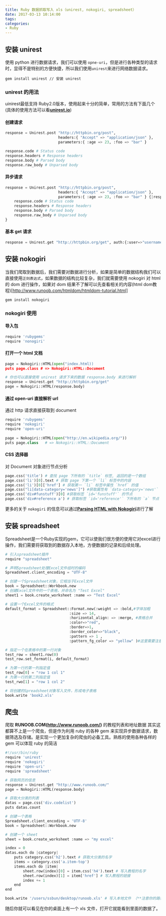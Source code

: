 ```yaml
---
title: Ruby 数据抓取写入 xls（unirest, nokogiri, spreadsheet）
date: 2017-03-13 10:14:00
tags:
categories:
- Ruby
---
```


## 安装 unirest
使用 python 进行数据请求，我们可以使用 `opne-uri`，但是进行各种类型的请求时，显得不是特别的方便快捷，所以我们使用`unirest`来进行网络数据请求。

```
gem install unirest // 安装 unirest
```
### unirest 的用法
uinirest最低支持 Ruby2.0版本，使用起来十分的简单，常用的方法有下面几个 (具体的使用方法可以看[**unirest.io**](http://unirest.io/ruby.html))

#### 创建请求

```python
response = Unirest.post "http://httpbin.org/post", 
                        headers:{ "Accept" => "application/json" }, 
                        parameters:{ :age => 23, :foo => "bar" }

response.code # Status code
response.headers # Response headers
response.body # Parsed body
response.raw_body # Unparsed body
```
#### 异步请求

```python
response = Unirest.post "http://httpbin.org/post", 
                        headers:{ "Accept" => "application/json" }, 
                        parameters:{ :age => 23, :foo => "bar" } {|response|
    response.code # Status code
    response.headers # Response headers
    response.body # Parsed body
    response.raw_body # Unparsed body
}
```
####  基本 get 请求

```python
response = Unirest.get "http://httpbin.org/get", auth:{:user=>"username", :password=>"password"}
```

## 安装 nokogiri
当我们爬取到数据后，我们需要对数据进行分析，如果是简单的数据结构我们可以直接使用`正则表达式`，如果数据的结构比较复杂，我们就需要使用 nokogiri 对 html 的 dom 进行操作，如果对 dom 结果不了解可以先查看相关的内容(html dom教程)[http://www.runoob.com/htmldom/htmldom-tutorial.html]

```
gem install nokogiri
```
### nokogiri 使用

#### 导入包
```python
require 'rubygems'
require 'nonogiri'

```
#### 打开一个 html 文档

```python
page = Nokogiri::HTML(open("index.html))
puts page.class # => Nokogiri::HTML::Document

# 你也可以直接使用 unirest 请求下来的数据 response.body 来进行解析
response = Unirest.get "http://httpbin.org/get"
page = Nokogiri::HTML(response.body)
```
#### 通过 open-uri 直接解析 url
通过 http 请求直接获取到 document

```python
require 'rubygems'
require 'nokogiri'
require 'open-uri'
   
page = Nokogiri::HTML(open("http://en.wikipedia.org/"))   
puts page.class   # => Nokogiri::HTML::Document
```
#### CSS 选择器
对 Document 对象进行节点分析

```python
page.css('title') # 查找 page 下所有的 `title` 标签, 返回的是一个数组
page.css('li')[0].text # 获取 page 下第一个 `li` 标签中的内容
page.css('li')[0]['href'] # 获取第一 `li` 标签中属性 `href` 的值
page.css("li[data-category='news']") #获取属性有 `data-category='news'` 的 `li` 标签
page.css('div#funstuff')[0] #获取标签 `id='funstuff'` 的节点
page.css('div#reference a') # 获取标签 `id='reference'` 下所有的 `a` 节点 
```
更多的关于 `nokogiri` 的信息可以通过[**Parsing HTML with Nokogiri**](http://ruby.bastardsbook.com/chapters/html-parsing/)进行了解

## 安装 spreadsheet
Spreadsheet是一个Ruby实现的gem，它可以使我们很方便的使用它对excel进行操作，我们需要将获取到的数据存入本地，方便数据的记录和后续处理。

```python
# 引入spreadsheet插件
require "spreadsheet"

# 声明Spreadsheet处理Excel文件组时的编码
Spreadsheet.client_encoding = "UTF-8"

# 创建一个Spreadsheet对象，它相当于Excel文件
book = Spreadsheet::Workbook.new
# 创建Excel文件中的一个表格，并命名为 "Test Excel"
sheet1 = book.create_worksheet :name => "Test Excel"

# 设置一个Excel文件的格式
default_format = Spreadsheet::Format.new(:weight => :bold,#字体加粗
                             :size => 14, 
                             :horizontal_align: => :merge, #表格合并
                             :color=>"red", 
                             :border=>1, 
                             :border_color=>"black",
                             :pattern => 1 ,
                             :pattern_fg_color => "yellow" )#这里需要注意，如果pattern不手动处理，会导致pattern_fg_color无实际效果

# 指定一个在表格中的第一行对象
test_row = sheet1.row(0)
test_row.set_format(i, default_format)

# 为第一行的第一列指定值
test_row[0] = "row 1 col 1"
# 为第一行的第二列指定值
test_rwo[1] = "row 1 col 2" 

# 将创建的Spreadsheet对象写入文件，形成电子表格
book.write 'book2.xls'
```

## 爬虫
爬取 **RUNOOB.COM(http://www.runoob.com/)** 的教程列表和地址数据
其实这都算不上是一个爬虫，但是作为利用 ruby 的各种 gem 来实现异步数据请求，数据筛选及存储。是实现一个更加复杂的爬虫的必备工具。熟练的使用各种各样的 gem 可以体现 ruby 的简洁

```python
#!/usr/bin/ruby
require 'unirest'
require 'nokogiri'
require 'open-uri'
require 'spreadsheet'

# 获取网页的信息
response = Unirest.get "http://www.runoob.com/"
page = Nokogiri::HTML(response.body)

# 获取大分类的列表
datas = page.css('div.codelist')
puts datas.count

# 创建一个表格
Spreadsheet.client_encoding = 'UTF-8'
book = Spreadsheet::Workbook.new

# 创建一个 sheet
sheet = book.create_worksheet :name => "my excel"

index = 0
datas.each do |category|
	puts category.css('h2').text # 获取大分类的名字
	items = category.css('a.item-top') 
	items.each do |item|		
		sheet.row(index)[0] = item.css('h4').text # 写入教程的名字
		sheet.row(index)[1] = item['href'] # 写入教程的链接
		index += 1
	end
end

book.write '/users/ssbun/desktop/runoob.xls' # 写入本地文件 （**注意你的路径**）
```

随后你就可以看见在你的桌面上有一个 xls 文件，打开它就能看到里面的数据了。
